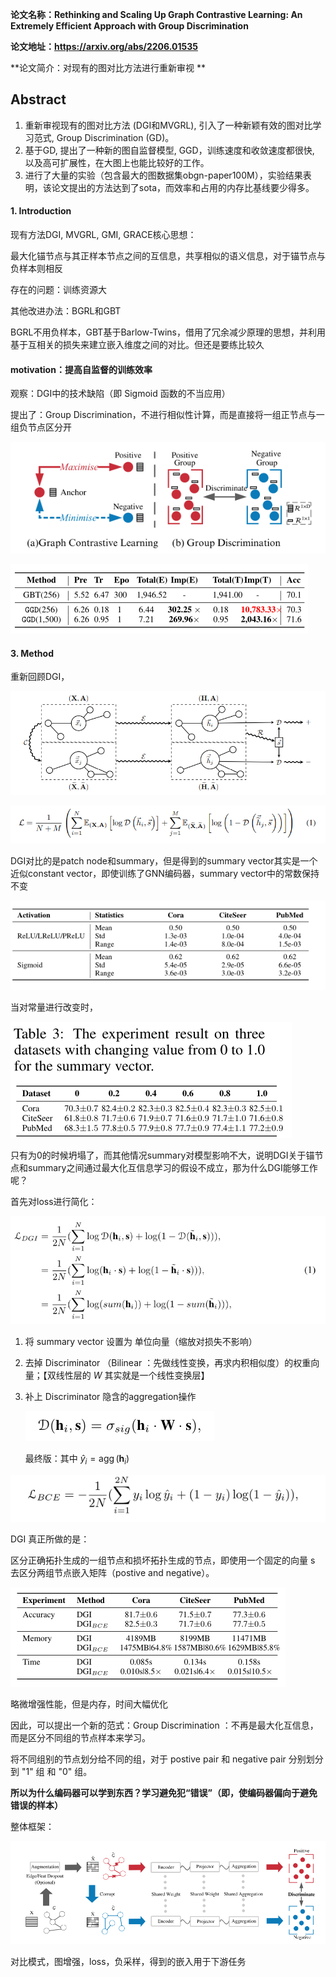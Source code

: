 **论文名称：Rethinking and Scaling Up Graph Contrastive Learning: An Extremely Efficient Approach with Group Discrimination**

**论文地址：https://arxiv.org/abs/2206.01535**

**论文简介：对现有的图对比方法进行重新审视 **

## Abstract

1. 重新审视现有的图对比方法 (DGI和MVGRL), 引入了一种新颖有效的图对比学习范式, Group Discrimination (GD)。
2. 基于GD, 提出了一种新的图自监督模型, GGD，训练速度和收敛速度都很快, 以及高可扩展性，在大图上也能比较好的工作。
3. 进行了大量的实验（包含最大的图数据集obgn-paper100M），实验结果表明，该论文提出的方法达到了sota，而效率和占用的内存比基线要少得多。





#### 1. Introduction

现有方法DGI, MVGRL, GMI, GRACE核心思想：

最大化锚节点与其正样本节点之间的互信息，共享相似的语义信息，对于锚节点与负样本则相反

存在的问题：训练资源大

其他改进办法：BGRL和GBT

BGRL不用负样本，GBT基于Barlow-Twins，借用了冗余减少原理的思想，并利用基于互相关的损失来建立嵌入维度之间的对比。但还是要练比较久

#### **motivation：提高自监督的训练效率**

观察：DGI中的技术缺陷（即 Sigmoid 函数的不当应用）

提出了：Group Discrimination，不进行相似性计算，而是直接将一组正节点与一组负节点区分开

![image-20221129214818005](./typoraimg/image-20221129214818005.png)

![image-20221129214926487](./typoraimg/image-20221129214926487.png)



#### 3. Method

重新回顾DGI，

![image-20221129215631511](./typoraimg/image-20221129215631511.png)

![image-20221129215511972](./typoraimg/image-20221129215511972.png)

DGI对比的是patch node和summary，但是得到的summary vector其实是一个近似constant vector，即使训练了GNN编码器，summary vector中的常数保持不变

![image-20221129220126569](./typoraimg/image-20221129220126569.png)

当对常量进行改变时，

![image-20221129220308078](./typoraimg/image-20221129220308078.png)

只有为0的时候坍塌了，而其他情况summary对模型影响不大，说明DGI关于锚节点和summary之间通过最大化互信息学习的假设不成立，那为什么DGI能够工作呢？

首先对loss进行简化：

![image-20221129220555764](./typoraimg/image-20221129220555764.png)

1. 将 summary vector 设置为 单位向量（缩放对损失不影响）

2. 去掉 Discriminator （Bilinear ：先做线性变换，再求内积相似度）的权重向量；【双线性层的 $W$ 其实就是一个线性变换层】

3. 补上 Discriminator 隐含的aggregation操作

   ![image-20221129220948481](./typoraimg/image-20221129220948481-1669784902495.png)

   最终版：其中 $\hat{y}_i=\operatorname{agg}\left(\mathbf{h}_i\right)$

![image-20221129221513694](./typoraimg/image-20221129221513694.png)



DGI 真正所做的是：

区分正确拓扑生成的一组节点和损坏拓扑生成的节点，即使用一个固定的向量 s 去区分两组节点嵌入矩阵（postive and negative）。

![image-20221129221746218](./typoraimg/image-20221129221746218.png)

略微增强性能，但是内存，时间大幅优化

因此，可以提出一个新的范式：Group Discrimination ：不再是最大化互信息，而是区分不同组的节点样本来学习。

将不同组别的节点划分给不同的组，对于 postive pair 和 negative pair 分别划分到 "1" 组 和 "0" 组。

**所以为什么编码器可以学到东西？学习避免犯“错误”（即，使编码器偏向于避免错误的样本）**



整体框架：

![image-20221129222225189](./typoraimg/image-20221129222225189.png)

对比模式，图增强，loss，负采样，得到的嵌入用于下游任务